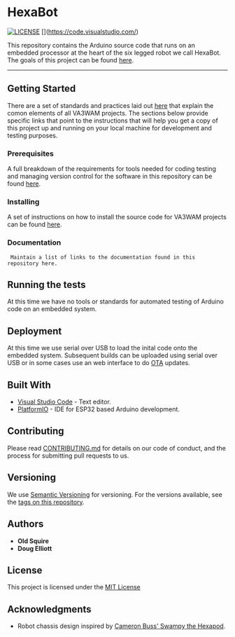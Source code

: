 # HexaBot

[![LICENSE](https://img.shields.io/badge/license-MIT-lightgrey.svg)](https://raw.githubusercontent.com/mmistakes/minimal-mistakes/master/LICENSE)
[[](!https://img.shields.io/badge/Made%20for-VSCode-1f425f.svg)](https://code.visualstudio.com/)

This repository contains the Arduino source code that runs on an embedded processor at the heart of the six legged robot we call HexaBot. The goals of this project can be found [here](goals.md). 

---

## Getting Started

There are a set of standards and practices laid out [here](https://va3wam.github.io/) that explain the comon elements of all VA3WAM projects. The sections below provide specific links that point to the instructions that will help you get a copy of this project up and running on your local machine for development and testing purposes. 

### Prerequisites

A full breakdown of the requirements for tools needed for coding testing and managing version control for the software in this repository can be found [here](https://va3wam.github.io/software/).

### Installing

A set of instructions on how to install the source code for VA3WAM projects can be found [here](https://va3wam.github.io/versionControl/). 

### Documentation

``` Maintain a list of links to the documentation found in this repository here.```

## Running the tests

At this time we have no tools or standards for automated testing of Arduino code on an embedded system. 

## Deployment

At this time we use serial over USB to load the inital code onto the embedded system. Subsequent builds can be uploaded using serial over USB or in some cases use an web interface to do [OTA](https://en.wikipedia.org/wiki/Over-the-air_programming) updates.

## Built With

  - [Visual Studio Code](https://code.visualstudio.com/) - Text editor.
  - [PlatformIO](https://platformio.org/) - IDE for ESP32 based Arduino development.

## Contributing

Please read [CONTRIBUTING.md](contributing.md) for details on our code
of conduct, and the process for submitting pull requests to us.

## Versioning

We use [Semantic Versioning](http://semver.org/) for versioning. For the versions
available, see the [tags on this
repository](https://github.com/va3wam/hexaBot/releases). 

## Authors

  - **Old Squire**
  - **Doug Elliott**

## License

This project is licensed under the [MIT License](license.md)

## Acknowledgments

  - Robot chassis design inspired by [Cameron Buss' Swampy the Hexapod](https://grabcad.com/library/swampy-the-hexapod-1). 
